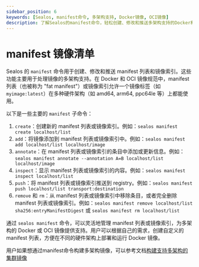 ```yaml
---
sidebar_position: 6
keywords: [Sealos, manifest命令, 多架构支持, Docker镜像, OCI镜像]
description: 了解Sealos的manifest命令，轻松创建、修改和推送多架构支持的Docker和OCI镜像清单，提升部署效率。
---
```


# manifest 镜像清单

Sealos 的 `manifest` 命令用于创建、修改和推送 manifest 列表和镜像索引。这些功能主要用于处理镜像的多架构支持。在 Docker 和 OCI 镜像规范中，manifest 列表（也被称为 "fat manifest"）或镜像索引允许一个镜像标签（如 `myimage:latest`）在多种硬件架构（如 amd64, arm64, ppc64le 等）上都能使用。

以下是一些主要的 `manifest` 子命令：

1. `create`：创建新的 manifest 列表或镜像索引。例如：`sealos manifest create localhost/list`
2. `add`：将镜像添加到 manifest 列表或镜像索引中。例如：`sealos manifest add localhost/list localhost/image`
3. `annotate`：在 manifest 列表或镜像索引的条目中添加或更新信息。例如：`sealos manifest annotate --annotation A=B localhost/list localhost/image`
4. `inspect`：显示 manifest 列表或镜像索引的内容。例如：`sealos manifest inspect localhost/list`
5. `push`：将 manifest 列表或镜像索引推送到 registry。例如：`sealos manifest push localhost/list transport:destination`
6. `remove` 和 `rm`：从 manifest 列表或镜像索引中移除条目，或者完全删除 manifest 列表或镜像索引。例如：`sealos manifest remove localhost/list sha256:entryManifestDigest` 或 `sealos manifest rm localhost/list`

通过 `sealos manifest` 命令，可以灵活地管理 manifest 列表或镜像索引，为多架构的 Docker 或 OCI 镜像提供支持。用户可以根据自己的需求，创建自定义的 manifest 列表，方便在不同的硬件架构上部署和运行 Docker 镜像。

用户如果想通过manifest命令构建多架构镜像，可以参考文档[构建支持多架构的集群镜像](/self-hosting/lifecycle-management/operations/build-image/build-multi-arch-image.md)
